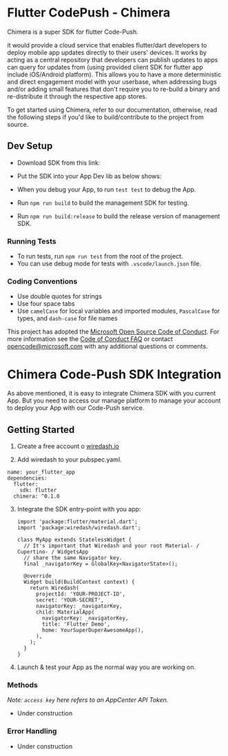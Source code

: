 # Flutter CodePush - Chimera

Chimera is a super SDK for flutter Code-Push. 

it would provide a cloud service that enables flutter/dart developers to deploy mobile app updates directly to their users' devices. It works by acting as a central repository that developers can publish updates to apps can query for updates from (using provided client SDK for flutter app include iOS/Android platform). This allows you to have a more deterministic and direct engagement model with your userbase, when addressing bugs and/or adding small features that don't require you to re-build a binary and re-distribute it through the respective app stores.

To get started using Chimera, refer to our documentation, otherwise, read the following steps if you'd like to build/contribute to the project from source.

## Dev Setup

- Download SDK from this link: 
- Put the SDK into your App Dev lib as below shows:



- When you debug your App, to run `test test` to debug the App.
- Run `npm run build` to build the management SDK for testing.
- Run `npm run build:release` to build the release version of management SDK.

### Running Tests

- To run tests, run `npm run test` from the root of the project.
- You can use debug mode for tests with `.vscode/launch.json` file.

### Coding Conventions

- Use double quotes for strings
- Use four space tabs
- Use `camelCase` for local variables and imported modules, `PascalCase` for types, and `dash-case` for file names

This project has adopted the [Microsoft Open Source Code of Conduct](https://opensource.microsoft.com/codeofconduct/). For more information see the [Code of Conduct FAQ](https://opensource.microsoft.com/codeofconduct/faq/) or contact [opencode@microsoft.com](mailto:opencode@microsoft.com) with any additional questions or comments.

# Chimera Code-Push SDK Integration

As above mentioned, it is easy to integrate Chimera SDK with you current App. But you need to access our manage platform to manage your account to deploy your App with our Code-Push service. 

## Getting Started

1.  Create a free account o [wiredash.io](https://console.wiredash.io/)

2.  Add wiredash to your pubspec.yaml.

   ```
   name: your_flutter_app
   dependencies:
     flutter:
       sdk: flutter
     chimera: ^0.1.0
   ```

3. Integrate the SDK entry-point with you app:

   ```
   import 'package:flutter/material.dart';
   import 'package:wiredash/wiredash.dart';
   
   class MyApp extends StatelessWidget {
     // It's important that Wiredash and your root Material- / Cupertino- / WidgetsApp
     // share the same Navigator key.
     final _navigatorKey = GlobalKey<NavigatorState>();
   
     @override
     Widget build(BuildContext context) {
       return Wiredash(
         projectId: 'YOUR-PROJECT-ID',
         secret: 'YOUR-SECRET',
         navigatorKey: _navigatorKey,
         child: MaterialApp(
           navigatorKey: _navigatorKey,
           title: 'Flutter Demo',
           home: YourSuperDuperAwesomeApp(),
         ),
       );
     }
   }
   ```

4. Launch & test  your App as the normal way you are working on.



### Methods

*Note: `access key` here refers to an AppCenter API Token.*

- Under construction 

### Error Handling

- Under construction

